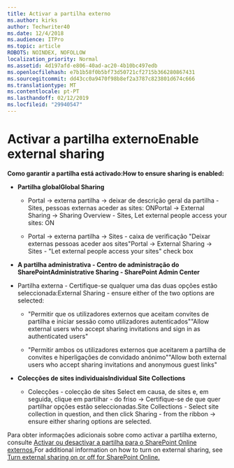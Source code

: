 ```yaml
---
title: Activar a partilha externo
ms.author: kirks
author: Techwriter40
ms.date: 12/4/2018
ms.audience: ITPro
ms.topic: article
ROBOTS: NOINDEX, NOFOLLOW
localization_priority: Normal
ms.assetid: 4d197afd-e806-40ad-ac20-4b10bc497edb
ms.openlocfilehash: e7b1b58f0b5bf73d50721cf2715b366280867431
ms.sourcegitcommit: dd43cc0a9470f98b8ef2a3787c823801d674c666
ms.translationtype: MT
ms.contentlocale: pt-PT
ms.lasthandoff: 02/12/2019
ms.locfileid: "29940547"
---
```

# <a name="enable-external-sharing"></a><span data-ttu-id="e3896-102">Activar a partilha externo</span><span class="sxs-lookup"><span data-stu-id="e3896-102">Enable external sharing</span></span>

 <span data-ttu-id="e3896-103">**Como garantir a partilha está activado:**</span><span class="sxs-lookup"><span data-stu-id="e3896-103">**How to ensure sharing is enabled:**</span></span>
  
- <span data-ttu-id="e3896-104">**Partilha global**</span><span class="sxs-lookup"><span data-stu-id="e3896-104">**Global Sharing**</span></span>
    
  - <span data-ttu-id="e3896-105">Portal -\> externa partilha -\> deixar de descrição geral da partilha - Sites, pessoas externas aceder as sites: ON</span><span class="sxs-lookup"><span data-stu-id="e3896-105">Portal -\> External Sharing -\> Sharing Overview - Sites, Let external people access your sites: ON</span></span>
    
  - <span data-ttu-id="e3896-106">Portal -\> externa partilha -\> Sites - caixa de verificação "Deixar externas pessoas aceder aos sites"</span><span class="sxs-lookup"><span data-stu-id="e3896-106">Portal -\> External Sharing -\> Sites - "Let external people access your sites" check box</span></span>
    
- <span data-ttu-id="e3896-107">**A partilha administrativa - Centro de administração do SharePoint**</span><span class="sxs-lookup"><span data-stu-id="e3896-107">**Administrative Sharing - SharePoint Admin Center**</span></span>
    
- <span data-ttu-id="e3896-108">Partilha externa - Certifique-se qualquer uma das duas opções estão seleccionada:</span><span class="sxs-lookup"><span data-stu-id="e3896-108">External Sharing - ensure either of the two options are selected:</span></span>
    
  - <span data-ttu-id="e3896-109">"Permitir que os utilizadores externos que aceitam convites de partilha e iniciar sessão como utilizadores autenticados"</span><span class="sxs-lookup"><span data-stu-id="e3896-109">"Allow external users who accept sharing invitations and sign in as authenticated users"</span></span>
    
  - <span data-ttu-id="e3896-110">"Permitir ambos os utilizadores externos que aceitarem a partilha de convites e hiperligações de convidado anónimo"</span><span class="sxs-lookup"><span data-stu-id="e3896-110">"Allow both external users who accept sharing invitations and anonymous guest links"</span></span>
    
- <span data-ttu-id="e3896-111">**Colecções de sites individuais**</span><span class="sxs-lookup"><span data-stu-id="e3896-111">**Individual Site Collections**</span></span>
    
  - <span data-ttu-id="e3896-112">Colecções - colecção de sites Select em causa, de sites e, em seguida, clique em partilhar - do friso -\> Certifique-se de que quer partilhar opções estão seleccionadas.</span><span class="sxs-lookup"><span data-stu-id="e3896-112">Site Collections - Select site collection in question, and then click Sharing - from the ribbon -\> ensure either sharing options are selected.</span></span>
    
<span data-ttu-id="e3896-113">Para obter informações adicionais sobre como activar a partilha externo, consulte [Activar ou desactivar a partilha para o SharePoint Online externos.](https://go.microsoft.com/fwlink/?linkid=2047681&amp;clcid=0x409)</span><span class="sxs-lookup"><span data-stu-id="e3896-113">For additional information on how to turn on external sharing, see [Turn external sharing on or off for SharePoint Online.](https://go.microsoft.com/fwlink/?linkid=2047681&amp;clcid=0x409)</span></span>
  


